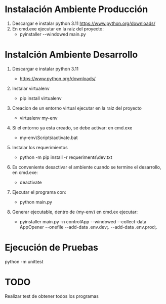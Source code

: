 # Instalación Ambiente Producción
1. Descargar e instalar python 3.11
    https://www.python.org/downloads/
2. En cmd.exe ejecutar en la raiz del proyecto:
   - pyinstaller --windowed main.py

# Instalción Ambiente Desarrollo
1. Descargar e instalar python 3.11
    - https://www.python.org/downloads/

2. Instalar virtualenv
    - pip install virtualenv

3. Creacion de un entorno virtual
    ejecutar en la raiz del proyecto
    - virtualenv my-env

4. Si el entorno ya esta creado, se debe activar: en cmd.exe
    - my-env\Scripts\activate.bat

5. Instalar los requerimientos
    - python -m pip install -r requeriments\dev.txt

6. Es conveniente desactivar el ambiente cuando se termine el desarrollo, en cmd.exe:
    - deactivate

7. Ejecutar el programa con:
    - python main.py

8. Generar ejecutable, dentro de (my-env) en cmd.ex ejecutar:
    - pyinstaller main.py -n controlApp  --windowed --collect-data AppOpener --onefile --add-data .env.dev;. --add-data .env.prod;.

# Ejecución de Pruebas


python -m unittest

# TODO
Realizar test de obtener todos los programas 